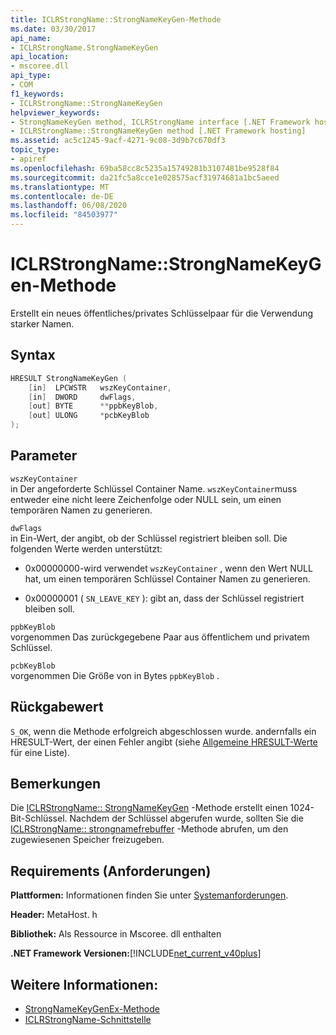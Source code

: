 ```yaml
---
title: ICLRStrongName::StrongNameKeyGen-Methode
ms.date: 03/30/2017
api_name:
- ICLRStrongName.StrongNameKeyGen
api_location:
- mscoree.dll
api_type:
- COM
f1_keywords:
- ICLRStrongName::StrongNameKeyGen
helpviewer_keywords:
- StrongNameKeyGen method, ICLRStrongName interface [.NET Framework hosting]
- ICLRStrongName::StrongNameKeyGen method [.NET Framework hosting]
ms.assetid: ac5c1245-9acf-4271-9c08-3d9b7c670df3
topic_type:
- apiref
ms.openlocfilehash: 69ba58cc8c5235a15749281b3107481be9528f84
ms.sourcegitcommit: da21fc5a8cce1e028575acf31974681a1bc5aeed
ms.translationtype: MT
ms.contentlocale: de-DE
ms.lasthandoff: 06/08/2020
ms.locfileid: "84503977"
---
```

# <a name="iclrstrongnamestrongnamekeygen-method"></a>ICLRStrongName::StrongNameKeyGen-Methode
Erstellt ein neues öffentliches/privates Schlüsselpaar für die Verwendung starker Namen.  
  
## <a name="syntax"></a>Syntax  
  
```cpp  
HRESULT StrongNameKeyGen (  
    [in]  LPCWSTR   wszKeyContainer,  
    [in]  DWORD     dwFlags,  
    [out] BYTE      **ppbKeyBlob,  
    [out] ULONG     *pcbKeyBlob  
);  
```  
  
## <a name="parameters"></a>Parameter  
 `wszKeyContainer`  
 in Der angeforderte Schlüssel Container Name. `wszKeyContainer`muss entweder eine nicht leere Zeichenfolge oder NULL sein, um einen temporären Namen zu generieren.  
  
 `dwFlags`  
 in Ein-Wert, der angibt, ob der Schlüssel registriert bleiben soll. Die folgenden Werte werden unterstützt:  
  
- 0x00000000-wird verwendet `wszKeyContainer` , wenn den Wert NULL hat, um einen temporären Schlüssel Container Namen zu generieren.  
  
- 0x00000001 ( `SN_LEAVE_KEY` ): gibt an, dass der Schlüssel registriert bleiben soll.  
  
 `ppbKeyBlob`  
 vorgenommen Das zurückgegebene Paar aus öffentlichem und privatem Schlüssel.  
  
 `pcbKeyBlob`  
 vorgenommen Die Größe von in Bytes `ppbKeyBlob` .  
  
## <a name="return-value"></a>Rückgabewert  
 `S_OK`, wenn die Methode erfolgreich abgeschlossen wurde. andernfalls ein HRESULT-Wert, der einen Fehler angibt (siehe [Allgemeine HRESULT-Werte](/windows/win32/seccrypto/common-hresult-values) für eine Liste).  
  
## <a name="remarks"></a>Bemerkungen  
 Die [ICLRStrongName:: StrongNameKeyGen](iclrstrongname-strongnamekeygen-method.md) -Methode erstellt einen 1024-Bit-Schlüssel. Nachdem der Schlüssel abgerufen wurde, sollten Sie die [ICLRStrongName:: strongnamefrebuffer](iclrstrongname-strongnamefreebuffer-method.md) -Methode abrufen, um den zugewiesenen Speicher freizugeben.  
  
## <a name="requirements"></a>Requirements (Anforderungen)  
 **Plattformen:** Informationen finden Sie unter [Systemanforderungen](../../get-started/system-requirements.md).  
  
 **Header:** MetaHost. h  
  
 **Bibliothek:** Als Ressource in Mscoree. dll enthalten  
  
 **.NET Framework Versionen:**[!INCLUDE[net_current_v40plus](../../../../includes/net-current-v40plus-md.md)]  
  
## <a name="see-also"></a>Weitere Informationen:

- [StrongNameKeyGenEx-Methode](iclrstrongname-strongnamekeygenex-method.md)
- [ICLRStrongName-Schnittstelle](iclrstrongname-interface.md)
